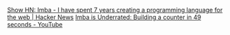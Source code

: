 
[Show HN: Imba - I have spent 7 years creating a programming language for the web | Hacker News](https://news.ycombinator.com/item?id=28207662)
[Imba is Underrated: Building a counter in 49 seconds - YouTube](https://www.youtube.com/watch?v=8XS5q9xhaMc)
